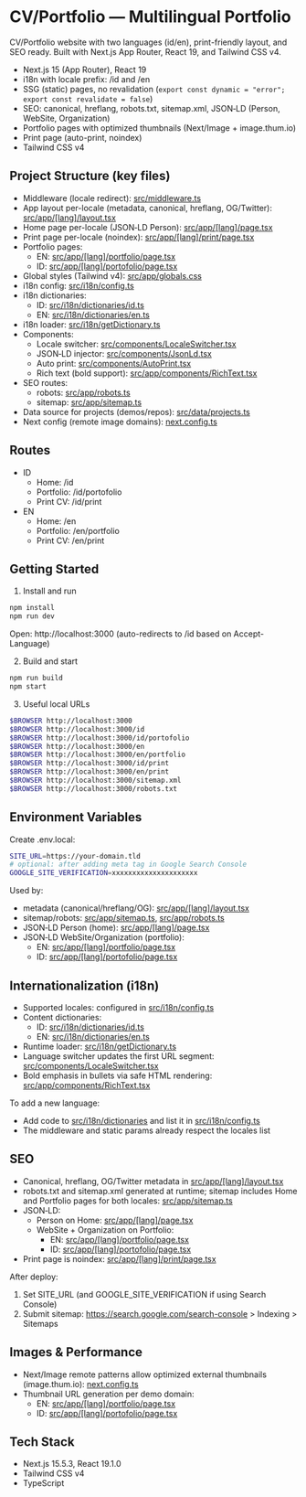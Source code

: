# CV/Portfolio — Multilingual Portfolio

CV/Portfolio website with two languages (id/en), print-friendly layout, and SEO ready. Built with Next.js App Router, React 19, and Tailwind CSS v4.

- Next.js 15 (App Router), React 19
- i18n with locale prefix: /id and /en
- SSG (static) pages, no revalidation (`export const dynamic = "error"; export const revalidate = false`)
- SEO: canonical, hreflang, robots.txt, sitemap.xml, JSON‑LD (Person, WebSite, Organization)
- Portfolio pages with optimized thumbnails (Next/Image + image.thum.io)
- Print page (auto-print, noindex)
- Tailwind CSS v4

## Project Structure (key files)

- Middleware (locale redirect): [src/middleware.ts](src/middleware.ts)
- App layout per-locale (metadata, canonical, hreflang, OG/Twitter): [src/app/[lang]/layout.tsx](src/app/%5Blang%5D/layout.tsx)
- Home page per-locale (JSON‑LD Person): [src/app/[lang]/page.tsx](src/app/%5Blang%5D/page.tsx)
- Print page per-locale (noindex): [src/app/[lang]/print/page.tsx](src/app/%5Blang%5D/print/page.tsx)
- Portfolio pages:
  - EN: [src/app/[lang]/portfolio/page.tsx](src/app/%5Blang%5D/portfolio/page.tsx)
  - ID: [src/app/[lang]/portofolio/page.tsx](src/app/%5Blang%5D/portofolio/page.tsx)
- Global styles (Tailwind v4): [src/app/globals.css](src/app/globals.css)
- i18n config: [src/i18n/config.ts](src/i18n/config.ts)
- i18n dictionaries:
  - ID: [src/i18n/dictionaries/id.ts](src/i18n/dictionaries/id.ts)
  - EN: [src/i18n/dictionaries/en.ts](src/i18n/dictionaries/en.ts)
- i18n loader: [src/i18n/getDictionary.ts](src/i18n/getDictionary.ts)
- Components:
  - Locale switcher: [src/components/LocaleSwitcher.tsx](src/components/LocaleSwitcher.tsx)
  - JSON‑LD injector: [src/components/JsonLd.tsx](src/components/JsonLd.tsx)
  - Auto print: [src/components/AutoPrint.tsx](src/components/AutoPrint.tsx)
  - Rich text (bold support): [src/app/components/RichText.tsx](src/app/components/RichText.tsx)
- SEO routes:
  - robots: [src/app/robots.ts](src/app/robots.ts)
  - sitemap: [src/app/sitemap.ts](src/app/sitemap.ts)
- Data source for projects (demos/repos): [src/data/projects.ts](src/data/projects.ts)
- Next config (remote image domains): [next.config.ts](next.config.ts)

## Routes

- ID
  - Home: /id
  - Portfolio: /id/portofolio
  - Print CV: /id/print
- EN
  - Home: /en
  - Portfolio: /en/portfolio
  - Print CV: /en/print

## Getting Started

1) Install and run
```bash
npm install
npm run dev
```
Open: http://localhost:3000 (auto-redirects to /id based on Accept-Language)

2) Build and start
```bash
npm run build
npm start
```

3) Useful local URLs
```bash
$BROWSER http://localhost:3000
$BROWSER http://localhost:3000/id
$BROWSER http://localhost:3000/id/portofolio
$BROWSER http://localhost:3000/en
$BROWSER http://localhost:3000/en/portfolio
$BROWSER http://localhost:3000/id/print
$BROWSER http://localhost:3000/en/print
$BROWSER http://localhost:3000/sitemap.xml
$BROWSER http://localhost:3000/robots.txt
```

## Environment Variables

Create .env.local:
```bash
SITE_URL=https://your-domain.tld
# optional: after adding meta tag in Google Search Console
GOOGLE_SITE_VERIFICATION=xxxxxxxxxxxxxxxxxxxxx
```

Used by:
- metadata (canonical/hreflang/OG): [src/app/[lang]/layout.tsx](src/app/%5Blang%5D/layout.tsx)
- sitemap/robots: [src/app/sitemap.ts](src/app/sitemap.ts), [src/app/robots.ts](src/app/robots.ts)
- JSON‑LD Person (home): [src/app/[lang]/page.tsx](src/app/%5Blang%5D/page.tsx)
- JSON‑LD WebSite/Organization (portfolio): 
  - EN: [src/app/[lang]/portfolio/page.tsx](src/app/%5Blang%5D/portfolio/page.tsx)
  - ID: [src/app/[lang]/portofolio/page.tsx](src/app/%5Blang%5D/portofolio/page.tsx)

## Internationalization (i18n)

- Supported locales: configured in [src/i18n/config.ts](src/i18n/config.ts)
- Content dictionaries:
  - ID: [src/i18n/dictionaries/id.ts](src/i18n/dictionaries/id.ts)
  - EN: [src/i18n/dictionaries/en.ts](src/i18n/dictionaries/en.ts)
- Runtime loader: [src/i18n/getDictionary.ts](src/i18n/getDictionary.ts)
- Language switcher updates the first URL segment: [src/components/LocaleSwitcher.tsx](src/components/LocaleSwitcher.tsx)
- Bold emphasis in bullets via safe HTML rendering: [src/app/components/RichText.tsx](src/app/components/RichText.tsx)

To add a new language:
- Add code to [src/i18n/dictionaries](src/i18n) and list it in [src/i18n/config.ts](src/i18n/config.ts)
- The middleware and static params already respect the locales list

## SEO

- Canonical, hreflang, OG/Twitter metadata in [src/app/[lang]/layout.tsx](src/app/%5Blang%5D/layout.tsx)
- robots.txt and sitemap.xml generated at runtime; sitemap includes Home and Portfolio pages for both locales: [src/app/sitemap.ts](src/app/sitemap.ts)
- JSON‑LD:
  - Person on Home: [src/app/[lang]/page.tsx](src/app/%5Blang%5D/page.tsx)
  - WebSite + Organization on Portfolio:
    - EN: [src/app/[lang]/portfolio/page.tsx](src/app/%5Blang%5D/portfolio/page.tsx)
    - ID: [src/app/[lang]/portofolio/page.tsx](src/app/%5Blang%5D/portofolio/page.tsx)
- Print page is noindex: [src/app/[lang]/print/page.tsx](src/app/%5Blang%5D/print/page.tsx)

After deploy:
1) Set SITE_URL (and GOOGLE_SITE_VERIFICATION if using Search Console)
2) Submit sitemap: https://search.google.com/search-console > Indexing > Sitemaps

## Images & Performance

- Next/Image remote patterns allow optimized external thumbnails (image.thum.io): [next.config.ts](next.config.ts)
- Thumbnail URL generation per demo domain:
  - EN: [src/app/[lang]/portfolio/page.tsx](src/app/%5Blang%5D/portfolio/page.tsx)
  - ID: [src/app/[lang]/portofolio/page.tsx](src/app/%5Blang%5D/portofolio/page.tsx)

## Tech Stack

- Next.js 15.5.3, React 19.1.0
- Tailwind CSS v4
- TypeScript
